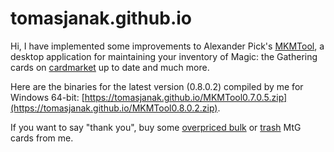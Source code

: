 # tomasjanak.github.io

Hi, I have implemented some improvements to Alexander Pick's [MKMTool](https://github.com/alexander-pick/MKMTool), a desktop application for maintaining your inventory of Magic: the Gathering cards on [cardmarket](https://www.cardmarket.com) up to date and much more.

Here are the binaries for the latest version (0.8.0.2) compiled by me for Windows 64-bit: [https://tomasjanak.github.io/MKMTool0.7.0.5.zip](https://tomasjanak.github.io/MKMTool0.8.0.2.zip).

If you want to say "thank you", buy some [overpriced bulk](https://www.cardmarket.com/en/Magic/MainPage/browseUserProducts?idCategory=1&idUser=937796&resultsPage=0&idLanguage=0&isFoil=0&isSigned=0&isPlayset=0&isAltered=0&maxPrice=0.15) or [trash](https://www.cardmarket.com/en/Magic/MainPage/browseUserProducts?idCategory=1&idUser=937796&resultsPage=0&idLanguage=0&condition_uneq=%3E%3D&condition=LP&isFoil=0&isSigned=0&isPlayset=0&isAltered=0) MtG cards from me.